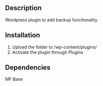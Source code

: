 ## Description
Wordpress plugin to add backup functionality.

## Installation
1. Upload the folder to /wp-content/plugins/
2. Activate the plugin through Plugins

## Dependencies
MF Base